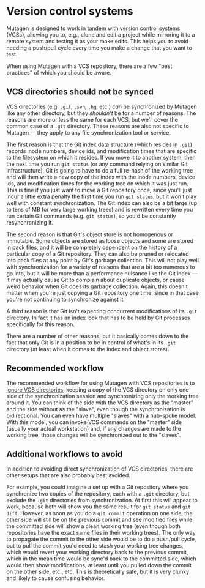 # Version control systems

Mutagen is designed to work in tandem with version control systems (VCSs),
allowing you to, e.g., clone and edit a project while mirroring it to a remote
system and testing it as your make edits. This helps you to avoid needing a
push/pull cycle every time you make a change that you want to test.

When using Mutagen with a VCS repository, there are a few "best practices" of
which you should be aware.


## VCS directories should not be synced

VCS directories (e.g. `.git`, `.svn`, `.hg`, etc.) *can* be synchronized by
Mutagen like any other directory, but they *shouldn't* be for a number of
reasons. The reasons are more or less the same for each VCS, but we'll cover the
common case of a `.git` directory. These reasons are also not specific to
Mutagen — they apply to any file synchronization tool or service.

The first reason is that the Git index data structure (which resides in `.git`)
records inode numbers, device ids, and modification times that are specific to
the filesystem on which it resides. If you move it to another system, then the
next time you run `git status` (or any command relying on similar Git
infrastructure), Git is going to have to do a full re-hash of the working tree
and will then write a new copy of the index with the inode numbers, device ids,
and modification times for the working tree on which it was just run. This is
fine if you just want to move a Git repository once, since you'll just incur a
little extra penalty the first time you run `git status`, but it won't play well
with constant synchronization. The Git index can also be a bit large (up to tens
of MB for very large working trees) and is rewritten every time you run certain
Git commands (e.g. `git status`), so you'd be constantly resynchronizing it.

The second reason is that Git's object store is not homogenous or immutable.
Some objects are stored as loose objects and some are stored in pack files, and
it will be completely dependent on the history of a particular copy of a Git
repository. They can also be pruned or relocated into pack files at any point by
Git's garbage collection. This will not play well with synchronization for a
variety of reasons that are a bit too numerous to go into, but it will be more
than a performance nuisance like the Git index — it may actually cause Git to
complain about duplicate objects, or cause weird behavior when Git does its
garbage collection. Again, this doesn't matter when you're just copying a Git
repository one time, since in that case you're not continuing to synchronize
against it.

A third reason is that Git isn't expecting concurrent modifications of its
`.git` directory. In fact it has an index lock that has to be held by Git
processes specifically for this reason.

There are a number of other reasons, but it basically comes down to the fact
that only Git is in a position to be in control of what's in its `.git`
directory (at least when it comes to the index and object stores).


## Recommended workflow

The recommended workflow for using Mutagen with VCS repositories is to
[ignore VCS directories](ignores.md#vcs), keeping a copy of the VCS directory on
only one side of the synchronization session and synchronizing only the working
tree around it. You can think of the side with the VCS directory as the "master"
and the side without as the "slave", even though the synchronization is
bidirectional. You can even have multiple "slaves" with a hub-spoke model. With
this model, you can invoke VCS commands on the "master" side (usually your
actual workstation) and, if any changes are made to the working tree, those
changes will be synchronized out to the "slaves".


## Additional workflows to avoid

In addition to avoiding direct synchronization of VCS directories, there are
other setups that are also probably best avoided.

For example, you could imagine a set up with a Git repository where you
synchronize two copies of the repository, each with a `.git` directory, but
exclude the `.git` directories from synchronization. At first this will appear
to work, because both will show you the same result for `git status` and
`git diff`. However, as soon as you do a `git commit` operation on one side, the
other side will still be on the previous commit and see modified files while the
committed side will show a clean working tree (even though both repositories
have the exact same files in their working trees). The only way to propagate the
commit to the other side would be to do a push/pull cycle, but to pull the
commit you'd need to stash your working tree changes, which would revert your
working directory back to the previous commit, which in the mean time would be
sync'd back to the committed side, which would then show modifications, at least
until you pulled down the commit on the other side, etc., etc. This is
theoretically safe, but it is very clunky and likely to cause confusing
behavior.
